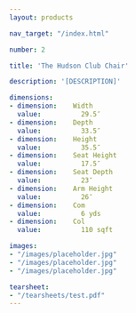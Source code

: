```yaml
---
layout: products

nav_target: "/index.html"

number: 2

title: 'The Hudson Club Chair'

description: '[DESCRIPTION]'

dimensions:
- dimension:    Width
  value:          29.5″
- dimension:    Depth
  value:          33.5″
- dimension:    Height
  value:          35.5″
- dimension:    Seat Height
  value:          17.5″
- dimension:    Seat Depth
  value:          23″
- dimension:    Arm Height
  value:          26″
- dimension:    Com
  value:          6 yds
- dimension:    Col
  value:          110 sqft

images:
- "/images/placeholder.jpg"
- "/images/placeholder.jpg"
- "/images/placeholder.jpg"

tearsheet:
- "/tearsheets/test.pdf"
---
```

